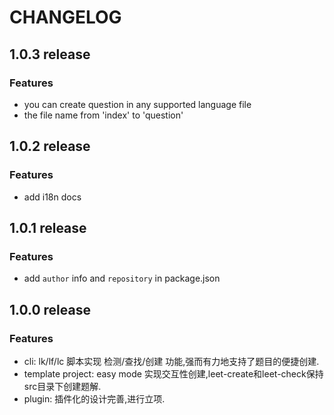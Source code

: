# CHANGELOG
## 1.0.3 release
### Features
- you can create question in any supported language file
- the file name from 'index' to 'question'

## 1.0.2 release
### Features
- add i18n docs

## 1.0.1 release
### Features
- add `author` info and `repository` in package.json

## 1.0.0 release
### Features
- cli: lk/lf/lc 脚本实现 检测/查找/创建 功能,强而有力地支持了题目的便捷创建.
- template project: easy mode 实现交互性创建,leet-create和leet-check保持src目录下创建题解.
- plugin: 插件化的设计完善,进行立项.



